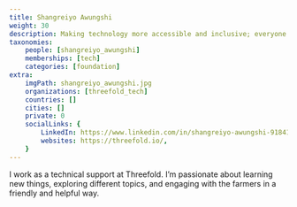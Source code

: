 ```yaml
---
title: Shangreiyo Awungshi
weight: 30
description: Making technology more accessible and inclusive; everyone should have the opportunity to benefit from technology, regardless of their background or technical expertise.
taxonomies:
    people: [shangreiyo_awungshi]
    memberships: [tech]
    categories: [foundation]
extra:
    imgPath: shangreiyo_awungshi.jpg
    organizations: [threefold_tech]
    countries: []
    cities: []
    private: 0
    socialLinks: {
        LinkedIn: https://www.linkedin.com/in/shangreiyo-awungshi-918410224/,
        websites: https://threefold.io/,
    }
---
```



I work as a technical support at Threefold. I’m passionate about learning new things, exploring different topics, and engaging with the farmers in a friendly and helpful way.
